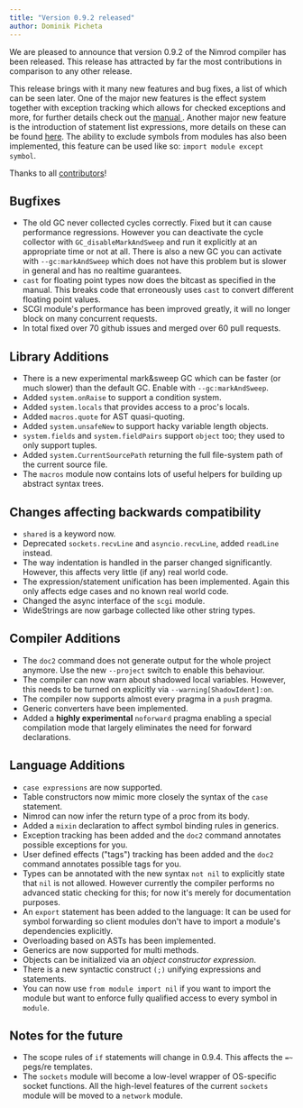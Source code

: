 ```yaml
---
title: "Version 0.9.2 released"
author: Dominik Picheta
---
```


We are pleased to announce that version 0.9.2 of the Nimrod compiler has been
released. This release has attracted by far the most contributions in comparison
to any other release.

This release brings with it many new features and bug fixes, a list of which
can be seen later. One of the major new features is the effect system together
with exception tracking which allows for checked exceptions and more,
for further details check out the [manual ](manual.html#effect-system).
Another major new feature is the introduction of statement list expressions,
more details on these can be found [here](manual.html#statement-list-expression).
The ability to exclude symbols from modules has also been
implemented, this feature can be used like so: ``import module except symbol``.

Thanks to all [contributors](https://github.com/Araq/Nimrod/contributors)!

Bugfixes
--------

- The old GC never collected cycles correctly. Fixed but it can cause
  performance regressions. However you can deactivate the cycle collector
  with ``GC_disableMarkAndSweep`` and run it explicitly at an appropriate time
  or not at all. There is also a new GC you can activate
  with ``--gc:markAndSweep`` which does not have this problem but is slower in
  general and has no realtime guarantees.
- ``cast`` for floating point types now does the bitcast as specified in the
  manual. This breaks code that erroneously uses ``cast`` to convert different
  floating point values.
- SCGI module's performance has been improved greatly, it will no longer block
  on many concurrent requests.
- In total fixed over 70 github issues and merged over 60 pull requests.


Library Additions
-----------------

- There is a new experimental mark&sweep GC which can be faster (or much
  slower) than the default GC. Enable with ``--gc:markAndSweep``.
- Added ``system.onRaise`` to support a condition system.
- Added ``system.locals`` that provides access to a proc's locals.
- Added ``macros.quote`` for AST quasi-quoting.
- Added ``system.unsafeNew`` to support hacky variable length objects.
- ``system.fields`` and ``system.fieldPairs`` support ``object`` too; they
  used to only support tuples.
- Added ``system.CurrentSourcePath`` returning the full file-system path of
  the current source file.
- The ``macros`` module now contains lots of useful helpers for building up
  abstract syntax trees.


Changes affecting backwards compatibility
-----------------------------------------

- ``shared`` is a keyword now.
- Deprecated ``sockets.recvLine`` and ``asyncio.recvLine``, added
  ``readLine`` instead.
- The way indentation is handled in the parser changed significantly. However,
  this affects very little (if any) real world code.
- The expression/statement unification has been implemented. Again this
  only affects edge cases and no known real world code.
- Changed the async interface of the ``scgi`` module.
- WideStrings are now garbage collected like other string types.


Compiler Additions
------------------

- The ``doc2`` command does not generate output for the whole project anymore.
  Use the new ``--project`` switch to enable this behaviour.
- The compiler can now warn about shadowed local variables. However, this needs
  to be turned on explicitly via ``--warning[ShadowIdent]:on``.
- The compiler now supports almost every pragma in a ``push`` pragma.
- Generic converters have been implemented.
- Added a **highly experimental** ``noforward`` pragma enabling a special
  compilation mode that largely eliminates the need for forward declarations.

Language Additions
------------------

- ``case expressions`` are now supported.
- Table constructors now mimic more closely the syntax of the ``case``
  statement.
- Nimrod can now infer the return type of a proc from its body.
- Added a ``mixin`` declaration to affect symbol binding rules in generics.
- Exception tracking has been added and the ``doc2`` command annotates possible
  exceptions for you.
- User defined effects ("tags") tracking has been added and the ``doc2``
  command annotates possible tags for you.
- Types can be annotated with the new syntax ``not nil`` to explicitly state
  that ``nil`` is not allowed. However currently the compiler performs no
  advanced static checking for this; for now it's merely for documentation
  purposes.
- An ``export`` statement has been added to the language: It can be used for
  symbol forwarding so client modules don't have to import a module's
  dependencies explicitly.
- Overloading based on ASTs has been implemented.
- Generics are now supported for multi methods.
- Objects can be initialized via an *object constructor expression*.
- There is a new syntactic construct ``(;)`` unifying expressions and
  statements.
- You can now use ``from module import nil`` if you want to import the module
  but want to enforce fully qualified access to every symbol in ``module``.


Notes for the future
--------------------

- The scope rules of ``if`` statements will change in 0.9.4. This affects the
  ``=~`` pegs/re templates.
- The ``sockets`` module will become a low-level wrapper of OS-specific socket
  functions. All the high-level features of the current ``sockets`` module
  will be moved to a ``network`` module.
